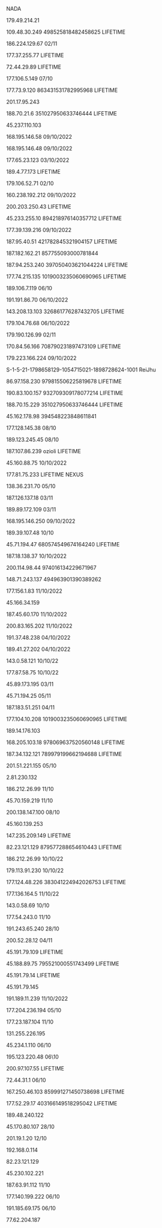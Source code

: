 <article class="markdown-body entry-content container-lg" itemprop="text"><p dir="auto">NADA</p>
<p dir="auto">179.49.214.21</p>
<p dir="auto">109.48.30.249 498525818482458625 LIFETIME</p>
<p dir="auto">186.224.129.67 02/11</p>
<p dir="auto">177.37.255.77 LIFETIME</p>
<p dir="auto">72.44.29.89 LIFETIME</p>
<p dir="auto">177.106.5.149 07/10</p>
<p dir="auto">177.73.9.120 863431531782995968 LIFETIME</p>
<p dir="auto">201.17.95.243</p>
<p dir="auto">188.70.21.6 351027950633746444 LIFETIME</p>
<p dir="auto">45.237.110.103</p>
<p dir="auto">168.195.146.58 09/10/2022</p>
<p dir="auto">168.195.146.48 09/10/2022</p>
<p dir="auto">177.65.23.123 03/10/2022</p>
<p dir="auto">189.4.77.173 LIFETIME</p>
<p dir="auto">179.106.52.71 02/10</p>
<p dir="auto">160.238.192.212 09/10/2022</p>
<p dir="auto">200.203.250.43 LIFETIME</p>
<p dir="auto">45.233.255.10 894218976140357712 LIFETIME</p>
<p dir="auto">177.39.139.216 09/10/2022</p>
<p dir="auto">187.95.40.51 421782845321904157 LIFETIME</p>
<p dir="auto">187.182.162.21 857755093000781844</p>
<p dir="auto">187.94.253.240 397050403621044224 LIFETIME</p>
<p dir="auto">177.74.215.135 1019003235060690965 LIFETIME</p>
<p dir="auto">189.106.7.119 06/10</p>
<p dir="auto">191.191.86.70 06/10/2022</p>
<p dir="auto">143.208.13.103 326861776287432705 LIFETIME</p>
<p dir="auto">179.104.76.68 06/10/2022</p>
<p dir="auto">179.190.126.99 02/11</p>
<p dir="auto">170.84.56.166 708790231897473109 LIFETIME</p>
<p dir="auto">179.223.166.224 09/10/2022</p>
<p dir="auto">S-1-5-21-1798658129-1054715021-1898728624-1001 ReiJhu</p>
<p dir="auto">86.97.158.230 979815506225819678 LIFETIME</p>
<p dir="auto">190.83.100.157 932709309178077214 LIFETIME</p>
<p dir="auto">188.70.15.229 351027950633746444 LIFETIME</p>
<p dir="auto">45.162.178.98 394548223848611841</p>
<p dir="auto">177.128.145.38 08/10</p>
<p dir="auto">189.123.245.45 08/10</p>
<p dir="auto">187.107.86.239 ozioli LIFETIME</p>
<p dir="auto">45.160.88.75 10/10/2022</p>
<p dir="auto">177.81.75.233 LIFETIME NEXUS</p>
<p dir="auto">138.36.231.70 05/10</p>
<p dir="auto">187.126.137.18 03/11</p>
<p dir="auto">189.89.172.109 03/11</p>
<p dir="auto">168.195.146.250 09/10/2022</p>
<p dir="auto">189.39.107.48 10/10</p>
<p dir="auto">45.71.194.47 680574549674164240 LIFETIME</p>
<p dir="auto">187.18.138.37 10/10/2022</p>
<p dir="auto">200.114.98.44 974016134229671967</p>
<p dir="auto">148.71.243.137 494963901390389262</p>
<p dir="auto">177.156.1.83 11/10/2022</p>
<p dir="auto">45.166.34.159</p>
<p dir="auto">187.45.60.170 11/10/2022</p>
<p dir="auto">200.83.165.202 11/10/2022</p>
<p dir="auto">191.37.48.238 04/10/2022</p>
<p dir="auto">189.41.27.202 04/10/2022</p>
<p dir="auto">143.0.58.121 10/10/22</p>
<p dir="auto">177.87.58.75 10/10/22</p>
<p dir="auto">45.89.173.195 03/11</p>
<p dir="auto">45.71.194.25 05/11</p>
<p dir="auto">187.183.51.251 04/11</p>
<p dir="auto">177.104.10.208 1019003235060690965 LIFETIME</p>
<p dir="auto">189.14.176.103</p>
<p dir="auto">168.205.103.18 978069637520560148 LIFETIME</p>
<p dir="auto">187.34.132.121 789979199662194688 LIFETIME</p>
<p dir="auto">201.51.221.155 05/10</p>
<p dir="auto">2.81.230.132</p>
<p dir="auto">186.212.26.99 11/10</p>
<p dir="auto">45.70.159.219 11/10</p>
<p dir="auto">200.138.147.100 08/10</p>
<p dir="auto">45.160.139.253</p>
<p dir="auto">147.235.209.149 LIFETIME</p>
<p dir="auto">82.23.121.129 879577288654610443 LIFETIME</p>
<p dir="auto">186.212.26.99 10/10/22</p>
<p dir="auto">179.113.91.230 10/10/22</p>
<p dir="auto">177.124.48.226 383041224942026753 LIFETIME</p>
<p dir="auto">177.136.164.5 11/10/22</p>
<p dir="auto">143.0.58.69 10/10</p>
<p dir="auto">177.54.243.0 11/10</p>
<p dir="auto">191.243.65.240 28/10</p>
<p dir="auto">200.52.28.12 04/11</p>
<p dir="auto">45.191.79.109 LIFETIME</p>
<p dir="auto">45.188.89.75 795521000551743499 LIFETIME</p>
<p dir="auto">45.191.79.14 LIFETIME</p>
<p dir="auto">45.191.79.145</p>
<p dir="auto">191.189.11.239 11/10/2022</p>
<p dir="auto">177.204.236.194 05/10</p>
<p dir="auto">177.23.187.104 11/10</p>
<p dir="auto">131.255.226.195</p>
<p dir="auto">45.234.1.110 06/10</p>
<p dir="auto">195.123.220.48 06\10</p>
<p dir="auto">200.97.107.55 LIFETIME</p>
<p dir="auto">72.44.31.1 06/10</p>
<p dir="auto">167.250.46.103 859991271450738698 LIFETIME</p>
<p dir="auto">177.52.29.17 403166149518295042 LIFETIME</p>
<p dir="auto">189.48.240.122</p>
<p dir="auto">45.170.80.107 28/10</p>
<p dir="auto">201.19.1.20 12/10</p>
<p dir="auto">192.168.0.114</p>
<p dir="auto">82.23.121.129</p>
<p dir="auto">45.230.102.221</p>
<p dir="auto">187.63.91.112 11/10</p>
<p dir="auto">177.140.199.222 06/10</p>

 191.185.69.175 06/10
</article>
 77.62.204.187